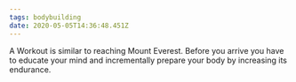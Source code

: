 ```yaml
---
tags: bodybuilding
date: 2020-05-05T14:36:48.451Z
---
```


A Workout is similar to reaching Mount Everest. Before you arrive you have to educate your mind and incrementally prepare your body by increasing its endurance.